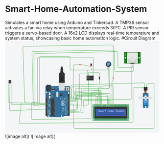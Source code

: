 # Smart-Home-Automation-System
Simulates a smart home using Arduino and Tinkercad. A TMP36 sensor activates a fan via relay when temperature exceeds 30°C. A PIR sensor triggers a servo-based door. A 16x2 LCD displays real-time temperature and system status, showcasing basic home automation logic.
#Circuit Diagram
![image alt](https://github.com/jatinraj1312/Smart-Home-Automation-System/blob/main/Screenshot%20(81).png?raw=true)
![image alt](
![image alt](
